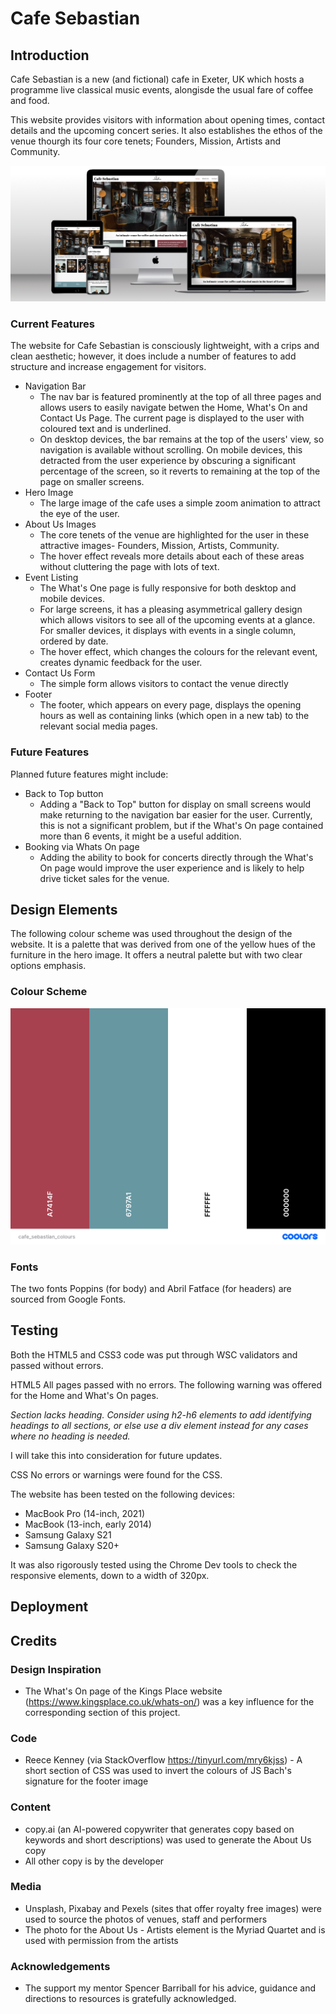 # Cafe Sebastian
## Introduction
Cafe Sebastian is a new (and fictional) cafe in Exeter, UK which hosts a programme live classical music events, alongisde the usual fare of coffee and food.

This website provides visitors with information about opening times, contact details and the upcoming concert series. It also establishes the ethos of the venue thourgh its four core tenets; Founders, Mission, Artists and Community.

![Multi-Device Mockup](assets/images/screen_mockup.png)
### Current Features

The website for Cafe Sebastian is consciously lightweight, with a crips and clean aesthetic; however, it does include a number of features to add structure and increase engagement for visitors.

- Navigation Bar
    - The nav bar is featured prominently at the top of all three pages and allows users to easily navigate betwen the Home, What's On and Contact Us Page. The current page is displayed to the user with coloured text and is underlined.
    - On desktop devices, the bar remains at the top of the users' view, so navigation is available without scrolling. On mobile devices, this detracted from the user experience by obscuring a significant percentage of the screen, so it reverts to remaining at the top of the page on smaller screens.
- Hero Image
    - The large image of the cafe uses a simple zoom animation to attract the eye of the user.
- About Us Images
    - The core tenets of the venue are highlighted for the user in these attractive images- Founders, Mission, Artists, Community.
    - The hover effect reveals more details about each of these areas without cluttering the page with lots of text.
- Event Listing
    - The What's One page is fully responsive for both desktop and mobile devices. 
    - For large screens, it has a pleasing asymmetrical gallery design which allows visitors to see all of the upcoming events at a glance. For smaller devices, it displays with events in a single column, ordered by date.
    - The hover effect, which changes the colours for the relevant event, creates dynamic feedback for the user.
- Contact Us Form
    - The simple form allows visitors to contact the venue directly
- Footer
    - The footer, which appears on every page, displays the opening hours as well as containing links (which open in a new tab) to the relevant social media pages.

### Future Features
Planned future features might include:
- Back to Top button
    - Adding a "Back to Top" button for display on small screens would make returning to the navigation bar easier for the user. Currently, this is not a significant problem, but if the What's On page contained more than 6 events, it might be a useful addition.
- Booking via Whats On page
    - Adding the ability to book for concerts directly through the What's On page would improve the user experience and is likely to help drive ticket sales for the venue.

## Design Elements
The following colour scheme was used throughout the design of the website. It is a palette that was derived from one of the yellow hues of the furniture in the hero image. It offers a neutral palette but with two clear options emphasis.

### Colour Scheme
![Colour Scheme](assets/images/colour-scheme.png)

### Fonts
The two fonts Poppins (for body) and Abril Fatface (for headers) are sourced from Google Fonts.

 ## Testing
 Both the HTML5 and CSS3 code was put through WSC validators and passed without errors.

 HTML5
 All pages passed with no errors. The following warning was offered for the Home and What's On pages.

 *Section lacks heading. Consider using h2-h6 elements to add identifying headings to all sections, or else use a div element instead for any cases where no heading is needed.*

I will take this into consideration for future updates.

CSS
No errors or warnings were found for the CSS.

The website has been tested on the following devices:
- MacBook Pro (14-inch, 2021)
- MacBook (13-inch, early 2014)
- Samsung Galaxy S21
- Samsung Galaxy S20+

It was also rigorously tested using the Chrome Dev tools to check the responsive elements, down to a width of 320px.

 
 ## Deployment
 
 ## Credits

### Design Inspiration
- The What's On page of the Kings Place website (https://www.kingsplace.co.uk/whats-on/) was a key influence for the corresponding section of this project.

### Code
- Reece Kenney (via StackOverflow https://tinyurl.com/mry6kjss) - A short section of CSS was used to invert the colours of JS Bach's signature for the footer image

 ### Content
 - copy.ai (an AI-powered copywriter that generates copy based on keywords and short descriptions) was used to generate the About Us copy
 - All other copy is by the developer

### Media
 - Unsplash, Pixabay and Pexels (sites that offer royalty free images) were used to source the photos of venues, staff and performers
 - The photo for the About Us - Artists element is the Myriad Quartet and is used with permission from the artists

 ### Acknowledgements
  - The support my mentor Spencer Barriball for his advice, guidance and directions to resources is gratefully acknowledged.


